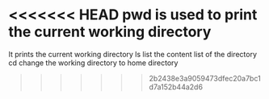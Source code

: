 <<<<<<< HEAD
pwd is used to print the current working directory
=======
It prints the current working directory
ls list the content list of the directory
cd change the working directory to home directory
>>>>>>> 2b2438e3a9059473dfec20a7bc1d7a152b44a2d6

